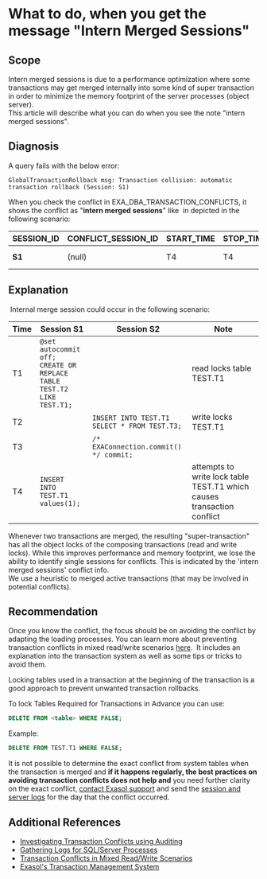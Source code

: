 # What to do, when you get the message &quot;Intern Merged Sessions&quot; 
## Scope

Intern merged sessions is due to a performance optimization where some transactions may get merged internally into some kind of super transaction in order to minimize the memory footprint of the server processes (object server).   
This article will describe what you can do when you see the note "intern merged sessions". 

## Diagnosis

A query fails with the below error:


```
GlobalTransactionRollback msg: Transaction collision: automatic transaction rollback (Session: S1)
```
When you check the conflict in EXA_DBA_TRANSACTION_CONFLICTS, it shows the conflict as "**intern merged sessions**" like  in depicted in the following scenario:



| **SESSION_ID** | **CONFLICT_SESSION_ID** | **START_TIME** | **STOP_TIME** | **CONFLICT_TYPE** | **CONFLICT_OBJECTS** | **CONFLICT_INFO** |
| --- | --- | --- | --- | --- | --- | --- |
| **S1** | (null) | T4 | T4 | TRANSACTION ROLLBACK | TEST.T1 | **intern merged sessions** |

## Explanation

 Internal merge session could occur in the following scenario:

| **Time** | **Session S1** | **Session S2** | **Note** |
|---|---|---|---|
|T1   |```@set autocommit off;```<br>```CREATE OR REPLACE TABLE TEST.T2 LIKE TEST.T1;```   |   |read locks table TEST.T1   |
|T2   |   |```INSERT INTO TEST.T1 SELECT * FROM TEST.T3;```   |write locks TEST.T1   |
|T3   |   |```/* EXAConnection.commit() */ commit;```   |   |
|T4   |```INSERT INTO TEST.T1 values(1);```   |   |attempts to write lock table TEST.T1 which causes transaction conflict   |

Whenever two transactions are merged, the resulting "super-transaction" has all the object locks of the composing transactions (read and write locks). While this improves performance and memory footprint, we lose the ability to identify single sessions for conflicts. This is indicated by the 'intern merged sessions' conflict info.  
We use a heuristic to merged active transactions (that may be involved in potential conflicts).

## Recommendation

Once you know the conflict, the focus should be on avoiding the conflict by adapting the loading processes. You can learn more about preventing transaction conflicts in mixed read/write scenarios [here](https://community.exasol.com/t5/database-features/transaction-conflicts-for-mixed-read-write-transactions/ta-p/2143).  It includes an explanation into the transaction system as well as some tips or tricks to avoid them.

Locking tables used in a transaction at the beginning of the transaction is a good approach to prevent unwanted transaction rollbacks. 

To lock Tables Required for Transactions in Advance you can use:


```sql
DELETE FROM <table> WHERE FALSE;
```
Example:

```sql
DELETE FROM TEST.T1 WHERE FALSE;
```
It is not possible to determine the exact conflict from system tables when the transaction is merged and **if it happens regularly, the best practices on avoiding transaction conflicts does not help and** you need further clarity on the exact conflict, [contact Exasol support](https://community.exasol.com/t5/support/ct-p/Support) and send the [session and server logs](https://docs.exasol.com/administration/on-premise/support/logs_files_for_sql_server_processes.htm) for the day that the conflict occurred. 

## Additional References

* [Investigating Transaction Conflicts using Auditing](https://community.exasol.com/t5/database-features/investigating-transaction-conflicts-using-auditing/ta-p/2177)
* [Gathering Logs for SQL/Server Processes](https://docs.exasol.com/administration/on-premise/support/logs_files_for_sql_server_processes.htm)
* [Transaction Conflicts in Mixed Read/Write Scenarios](https://community.exasol.com/t5/database-features/transaction-conflicts-for-mixed-read-write-transactions/ta-p/2143)
* [Exasol's Transaction Management System](https://docs.exasol.com/database_concepts/transaction_management.htm)

